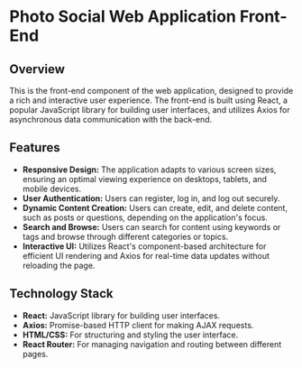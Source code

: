 # Photo Social Web Application Front-End

## Overview

This is the front-end component of the web application, designed to provide a rich and interactive user experience. The front-end is built using React, a popular JavaScript library for building user interfaces, and utilizes Axios for asynchronous data communication with the back-end.

## Features

- **Responsive Design:** The application adapts to various screen sizes, ensuring an optimal viewing experience on desktops, tablets, and mobile devices.
- **User Authentication:** Users can register, log in, and log out securely.
- **Dynamic Content Creation:** Users can create, edit, and delete content, such as posts or questions, depending on the application's focus.
- **Search and Browse:** Users can search for content using keywords or tags and browse through different categories or topics.
- **Interactive UI:** Utilizes React's component-based architecture for efficient UI rendering and Axios for real-time data updates without reloading the page.

## Technology Stack

- **React:** JavaScript library for building user interfaces.
- **Axios:** Promise-based HTTP client for making AJAX requests.
- **HTML/CSS:** For structuring and styling the user interface.
- **React Router:** For managing navigation and routing between different pages.
